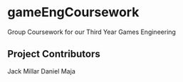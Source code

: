# gameEngCoursework
Group Coursework for our Third Year Games Engineering

## Project Contributors
Jack Millar
Daniel
Maja
